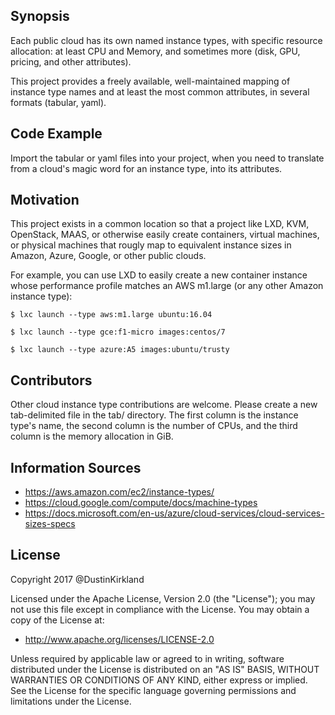 ## Synopsis

Each public cloud has its own named instance types, with specific resource allocation: at least CPU and Memory, and sometimes more (disk, GPU, pricing, and other attributes).

This project provides a freely available, well-maintained mapping of instance type names and at least the most common attributes, in several formats (tabular, yaml).

## Code Example

Import the tabular or yaml files into your project, when you need to translate from a cloud's magic word for an instance type, into its attributes.

## Motivation

This project exists in a common location so that a project like LXD, KVM, OpenStack, MAAS, or otherwise easily create containers, virtual machines, or physical machines that rougly map to equivalent instance sizes in Amazon, Azure, Google, or other public clouds.

For example, you can use LXD to easily create a new container instance whose performance profile matches an AWS m1.large (or any other Amazon instance type):

```
$ lxc launch --type aws:m1.large ubuntu:16.04

$ lxc launch --type gce:f1-micro images:centos/7

$ lxc launch --type azure:A5 images:ubuntu/trusty
```

## Contributors

Other cloud instance type contributions are welcome.  Please create a new tab-delimited file in the tab/ directory.  The first column is the instance type's name, the second column is the number of CPUs, and the third column is the memory allocation in GiB.

## Information Sources

 * https://aws.amazon.com/ec2/instance-types/
 * https://cloud.google.com/compute/docs/machine-types
 * https://docs.microsoft.com/en-us/azure/cloud-services/cloud-services-sizes-specs

## License

Copyright 2017 @DustinKirkland

Licensed under the Apache License, Version 2.0 (the "License"); you may not use this file except in compliance with the License.  You may obtain a copy of the License at:

 * http://www.apache.org/licenses/LICENSE-2.0

Unless required by applicable law or agreed to in writing, software distributed under the License is distributed on an "AS IS" BASIS, WITHOUT WARRANTIES OR CONDITIONS OF ANY KIND, either express or implied.  See the License for the specific language governing permissions and limitations under the License.
